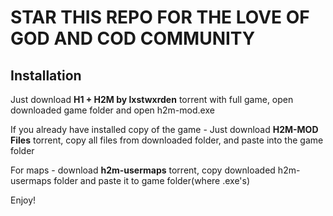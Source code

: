 # STAR THIS REPO FOR THE LOVE OF GOD AND COD COMMUNITY

## Installation
Just download **H1 + H2M by lxstwxrden** torrent with full game, open downloaded game folder and open h2m-mod.exe

If you already have installed copy of the game - Just download **H2M-MOD Files** torrent, copy all files from downloaded folder, and paste into the game folder

For maps - download **h2m-usermaps** torrent, copy downloaded h2m-usermaps folder and paste it to game folder(where .exe's)

Enjoy!
